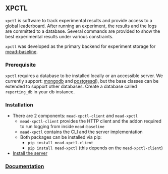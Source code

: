 ## XPCTL

`xpctl` is software to track experimental results and provide access to a global leaderboard. After running an experiment, the results and the logs are committed to a database. Several commands are provided to show the best experimental results under various constraints.

`xpctl` was developed as the primary backend for experiment storage for [mead-baseline](https://github.com/dpressel/mead-baseline/).

### Prerequisite

`xpctl` requires a database to be installed locally or an accessible server. We currently support:  [mongodb](https://docs.mongodb.com/) and [postgresql](https://www.postgresql.org/)), but the base classes can be extended to support other databases. Create a database called `reporting_db` in your db instance.

 
### Installation

- There are 2 components: `mead-xpctl-client` and `mead-xpctl`
  - `mead-xpctl-client` provides the HTTP client and the addon required to run logging from inside `mead-baseline`
  - `mead-xpctl` contains the CLI and the server implementation
  - Both packages can be installed via pip:
    - `pip install mead-xpctl-client`
    - `pip install mead-xpctl` (this depends on the `mead-xpctl-client`)
-  [Install the server](https://github.com/mead-ml/xpctl/blob/master/orchestration/README.md)

### [Documentation](https://github.com/mead-ml/xpctl/blob/master/docs/main.md)
